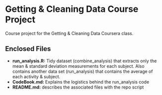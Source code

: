 # Getting & Cleaning Data Course Project
Course project for the Getting & Cleaning Data Coursera class.

## Enclosed Files
* <b>run_analysis.R:</b> Tidy dataset (combine_analysis) that extracts only the mean & standard deviation measurements for each subject.  Also contains another data set (run_analysis) that contains the average of each activity & subject.
* <b>CodeBook.md:</b> Explains the logistics behind the run_analysis code
* <b>README.md:</b> describes the associated files with the repo script
